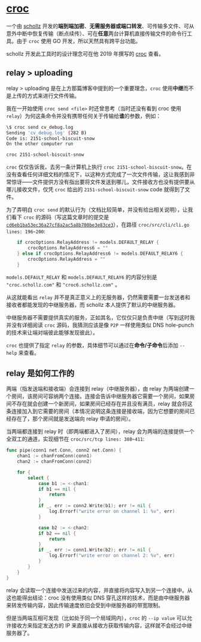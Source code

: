 # [croc](https://github.com/schollz/croc)

一个由 [schollz](https://github.com/schollz) 开发的**端到端加密**、**无需服务器或端口转发**、可传输多文件、可从意外中断中恢复传输（断点续传）、可在**任意**两台计算机直接传输文件的命令行工具。由于 `croc` 使用 GO 开发，所以天然具有跨平台功能。

schollz 开发此工具时的设计理念可在他 2019 年撰写的 [croc](https://schollz.com/blog/croc6/) 查看。

## relay > uploading

relay > uploading 是在上方那篇博客中提到的一个重要理念，`croc` 使用**中继**而不是上传的方式来进行文件传输。

我在一开始使用 `croc send <file>` 时还曾思考（当时还没有看到 croc 使用 `relay`）为何这条命令并没有携带任何关于传输给**谁**的参数，例如：

```bash
\$ croc send cv_debug.log
Sending 'cv_debug.log' (282 B)   
Code is: 2151-school-biscuit-snow
On the other computer run

croc 2151-school-biscuit-snow
```

`croc` 仅仅告诉我，去另一条计算机上执行 `croc 2151-school-biscuit-snow`。在没有查看任何详细文档的情况下，以这种方式完成了一次文件传输，这让我感到非常惊讶——文件提供方没有指出要将文件发送到哪儿，文件接收方也没有提供要从哪儿接收文件，仅凭 `croc` 给出的 `2151-school-biscuit-snow` code 就得到了文件。

为了弄明白 `croc send` 的默认行为（文档比较简单，并没有给出相关说明），让我们看下 `croc` 的源码（写这篇文章时的提交是 [`cd6eb1ba53ec36a27cf8a2ac5a8b700be3e83ce3`](https://github.com/schollz/croc/commit/cd6eb1ba53ec36a27cf8a2ac5a8b700be3e83ce3)），在路径 `croc/src/cli/cli.go lines: 196~200`:

```go
    if crocOptions.RelayAddress != models.DEFAULT_RELAY {
        crocOptions.RelayAddress6 = ""
    } else if crocOptions.RelayAddress6 != models.DEFAULT_RELAY6 {
        crocOptions.RelayAddress = ""
    }
```

`models.DEFAULT_RELAY` 和 `models.DEFAULT_RELAY6` 的内容分别是 `"croc.schollz.com"` 和 `"croc6.schollz.com"` 。

从这就能看出 `relay` 并不是真正意义上的无服务器，仍然需要需要一台发送者和接收者都能发现的中继服务器，而 schollz 本人提供了默认的中继服务器。

中继服务器不需要提供真实的服务，正如其名，它仅仅只是负责中继（写到这时我并没有详细阅读 `croc` 源码，我猜测应该是像 `P2P` 一样使用类似 DNS hole-punch 的技术来让端对端彼此能够发现彼此）。

`croc` 也提供了指定 `relay` 的参数，具体细节可以通过在**命令/子命令**后添加 `--help` 来查看。

## relay 是如何工作的

两端（指发送端和接收端）会连接到 relay（中继服务器），由 relay 为两端创建一个房间，该房间可容纳两个连接。连接会告诉中继服务器它需要一个房间，如果房间不存在就会创建一个新房间，如果房间已经存在并且没有满员，relay 就会将这条连接加入到它需要的房间（本情况说明这条连接是接收端，因为它想要的房间已经存在了，那个房间就是发送端向 relay 申请的房间）。

当两端都连接到 relay 时（即两端都进入了房间），relay 会为两端的连接提供一个全双工的通道，实现细节在 `croc/src/tcp lines: 388~411`:

```go
func pipe(conn1 net.Conn, conn2 net.Conn) {
    chan1 := chanFromConn(conn1)
    chan2 := chanFromConn(conn2)

    for {
        select {
            case b1 := <-chan1:
            if b1 == nil {
                return
            }
            if _, err := conn2.Write(b1); err != nil {
                log.Errorf("write error on channel 1: %v", err)
            }

            case b2 := <-chan2:
            if b2 == nil {
                return
            }
            if _, err := conn1.Write(b2); err != nil {
                log.Errorf("write error on channel 2: %v", err)
            }
        }
    }
}
```

relay 会读取一个连接中发送过来的内容，并直接将内容写入到另一个连接中。从这也能得出结论：croc 没有使用类似 DNS 穿孔这样的技术，而是由中继服务器来转发传输内容，因此传输速度依旧会受到中继服务器的带宽限制。

但是当两端互相可发现（比如处于同一个局域网内），`croc` 的 `--ip value` 可以允许接收方来指定发送方的 IP 来直接从接收方获取传输内容，这样就不会经过中继服务器了。
